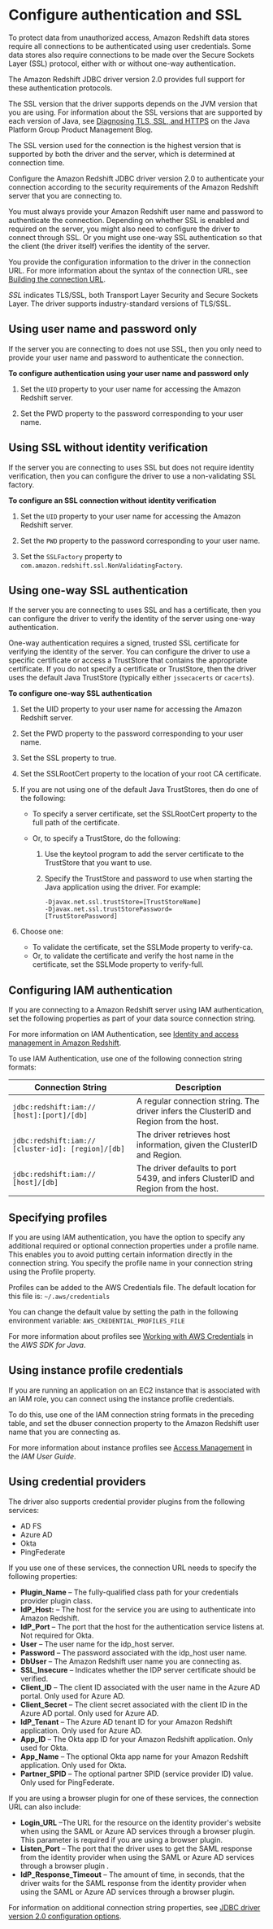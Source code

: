 # Configure authentication and SSL<a name="jdbc20-configure-authentication-ssl"></a>

To protect data from unauthorized access, Amazon Redshift data stores require all connections to be authenticated using user credentials\. Some data stores also require connections to be made over the Secure Sockets Layer \(SSL\) protocol, either with or without one\-way authentication\.

The Amazon Redshift JDBC driver version 2\.0 provides full support for these authentication protocols\. 

The SSL version that the driver supports depends on the JVM version that you are using\. For information about the SSL versions that are supported by each version of Java, see [Diagnosing TLS, SSL, and HTTPS](https://blogs.oracle.com/java-platform-group/diagnosing-tls,-ssl,-and-https) on the Java Platform Group Product Management Blog\. 

The SSL version used for the connection is the highest version that is supported by both the driver and the server, which is determined at connection time\.

Configure the Amazon Redshift JDBC driver version 2\.0 to authenticate your connection according to the security requirements of the Amazon Redshift server that you are connecting to\. 

You must always provide your Amazon Redshift user name and password to authenticate the connection\. Depending on whether SSL is enabled and required on the server, you might also need to configure the driver to connect through SSL\. Or you might use one\-way SSL authentication so that the client \(the driver itself\) verifies the identity of the server\. 

You provide the configuration information to the driver in the connection URL\. For more information about the syntax of the connection URL, see [Building the connection URL](jdbc20-obtain-url.md#jdbc20-build-connection-url)\. 

*SSL* indicates TLS/SSL, both Transport Layer Security and Secure Sockets Layer\. The driver supports industry\-standard versions of TLS/SSL\.  

## Using user name and password only<a name="jdbc20-authentication-username-password"></a>

If the server you are connecting to does not use SSL, then you only need to provide your user name and password to authenticate the connection\. 

**To configure authentication using your user name and password only**

1. Set the `UID` property to your user name for accessing the Amazon Redshift server\.

1. Set the PWD property to the password corresponding to your user name\.

## Using SSL without identity verification<a name="jdbc20-use-ssl-without-identity-verification"></a>

If the server you are connecting to uses SSL but does not require identity verification, then you can configure the driver to use a non\-validating SSL factory\. 

**To configure an SSL connection without identity verification**

1. Set the `UID` property to your user name for accessing the Amazon Redshift server\.

1. Set the `PWD` property to the password corresponding to your user name\.

1. Set the `SSLFactory` property to `com.amazon.redshift.ssl.NonValidatingFactory`\.

## Using one\-way SSL authentication<a name="jdbc20-use-one-way-SSL-authentication"></a>

If the server you are connecting to uses SSL and has a certificate, then you can configure the driver to verify the identity of the server using one\-way authentication\. 

One\-way authentication requires a signed, trusted SSL certificate for verifying the identity of the server\. You can configure the driver to use a specific certificate or access a TrustStore that contains the appropriate certificate\. If you do not specify a certificate or TrustStore, then the driver uses the default Java TrustStore \(typically either `jssecacerts` or `cacerts`\)\. 

**To configure one\-way SSL authentication**

1. Set the UID property to your user name for accessing the Amazon Redshift server\.

1. Set the PWD property to the password corresponding to your user name\.

1. Set the SSL property to true\.

1. Set the SSLRootCert property to the location of your root CA certificate\.

1. If you are not using one of the default Java TrustStores, then do one of the following:
   + To specify a server certificate, set the SSLRootCert property to the full path of the certificate\.
   + Or, to specify a TrustStore, do the following:

     1. Use the keytool program to add the server certificate to the TrustStore that you want to use\.

     1. Specify the TrustStore and password to use when starting the Java application using the driver\. For example:

        ```
        -Djavax.net.ssl.trustStore=[TrustStoreName]
        -Djavax.net.ssl.trustStorePassword=
        [TrustStorePassword]
        ```

1. Choose one:
   + To validate the certificate, set the SSLMode property to verify\-ca\.
   + Or, to validate the certificate and verify the host name in the certificate, set the SSLMode property to verify\-full\.

## Configuring IAM authentication<a name="jdbc20-configure-iam-authentication"></a>

If you are connecting to a Amazon Redshift server using IAM authentication, set the following properties as part of your data source connection string\. 

  For more information on IAM Authentication, see [Identity and access management in Amazon Redshift](redshift-iam-authentication-access-control.md)\.

To use IAM Authentication, use one of the following connection string formats:


| Connection String | Description | 
| --- | --- | 
|  `jdbc:redshift:iam:// [host]:[port]/[db]`  |  A regular connection string\. The driver infers the ClusterID and Region from the host\.  | 
|  `jdbc:redshift:iam:// [cluster-id]: [region]/[db]`  |  The driver retrieves host information, given the ClusterID and Region\.  | 
|  `jdbc:redshift:iam:// [host]/[db]`  |  The driver defaults to port 5439, and infers ClusterID and Region from the host\.  | 

## Specifying profiles<a name="jdbc20-aws-credentials-profiles"></a>

If you are using IAM authentication, you have the option to specify any additional required or optional connection properties under a profile name\. This enables you to avoid putting certain information directly in the connection string\. You specify the profile name in your connection string using the Profile property\. 

Profiles can be added to the AWS Credentials file\. The default location for this file is: `~/.aws/credentials` 

You can change the default value by setting the path in the following environment variable: `AWS_CREDENTIAL_PROFILES_FILE` 

 For more information about profiles see [Working with AWS Credentials](https://docs.aws.amazon.com/sdk-for-java/v1/developer-guide/credentials.html) in the *AWS SDK for Java*\. 

## Using instance profile credentials<a name="jdbc20-instance-profile-credentials"></a>

If you are running an application on an EC2 instance that is associated with an IAM role, you can connect using the instance profile credentials\. 

To do this, use one of the IAM connection string formats in the preceding table, and set the dbuser connection property to the Amazon Redshift user name that you are connecting as\. 

For more information about instance profiles see [Access Management](https://docs.aws.amazon.com/IAM/latest/UserGuide/access.html) in the *IAM User Guide*\. 

## Using credential providers<a name="jdbc20-aws-credentials-provider"></a>

The driver also supports credential provider plugins from the following services: 
+ AD FS
+ Azure AD
+ Okta
+ PingFederate

If you use one of these services, the connection URL needs to specify the following properties: 
+ **Plugin\_Name** – The fully\-qualified class path for your credentials provider plugin class\.
+ **IdP\_Host:** – The host for the service you are using to authenticate into Amazon Redshift\.
+ **IdP\_Port** – The port that the host for the authentication service listens at\. Not required for Okta\.
+ **User** – The user name for the idp\_host server\.
+ **Password** – The password associated with the idp\_host user name\.
+ **DbUser** – The Amazon Redshift user name you are connecting as\.
+ **SSL\_Insecure** – Indicates whether the IDP server certificate should be verified\.
+ **Client\_ID** – The client ID associated with the user name in the Azure AD portal\. Only used for Azure AD\.
+ **Client\_Secret** – The client secret associated with the client ID in the Azure AD portal\. Only used for Azure AD\.
+ **IdP\_Tenant** – The Azure AD tenant ID for your Amazon Redshift application\. Only used for Azure AD\.
+ **App\_ID** – The Okta app ID for your Amazon Redshift application\. Only used for Okta\.
+ **App\_Name** – The optional Okta app name for your Amazon Redshift application\. Only used for Okta\.
+ **Partner\_SPID** – The optional partner SPID \(service provider ID\) value\. Only used for PingFederate\.

If you are using a browser plugin for one of these services, the connection URL can also include: 
+ **Login\_URL** –The URL for the resource on the identity provider's website when using the SAML or Azure AD services through a browser plugin\. This parameter is required if you are using a browser plugin\.
+ **Listen\_Port** – The port that the driver uses to get the SAML response from the identity provider when using the SAML or Azure AD services through a browser plugin \.
+ **IdP\_Response\_Timeout** – The amount of time, in seconds, that the driver waits for the SAML response from the identity provider when using the SAML or Azure AD services through a browser plugin\.

For information on additional connection string properties, see [JDBC driver version 2\.0 configuration options](jdbc20-configuration-options.md)\. 